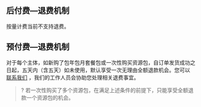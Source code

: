 ## 后付费—退费机制

按量计费当前不支持退费。

## 预付费—退费机制

对于每个主体，如新购了包年包月套餐包或一次性购买资源包，自订单发货成功之日起，五天内（含五天）如未使用，默认享受一次无理由全额退款机会。您可以 [联系我们](https://cloud.tencent.com/online-service?from=sales&source=PRESALE) ，我们的工作人员会协助您处理相关退费事宜。

> ? 若一次性购买了多个资源包，在满足上述条件的前提下，只能享受全额退款一个资源包的机会。
